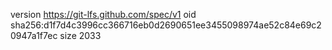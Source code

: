 version https://git-lfs.github.com/spec/v1
oid sha256:d1f7d4c3996cc366716eb0d2690651ee3455098974ae52c84e69c20947a1f7ec
size 2033
